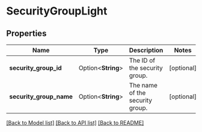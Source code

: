 # SecurityGroupLight

## Properties

Name | Type | Description | Notes
------------ | ------------- | ------------- | -------------
**security_group_id** | Option<**String**> | The ID of the security group. | [optional]
**security_group_name** | Option<**String**> | The name of the security group. | [optional]

[[Back to Model list]](../README.md#documentation-for-models) [[Back to API list]](../README.md#documentation-for-api-endpoints) [[Back to README]](../README.md)


